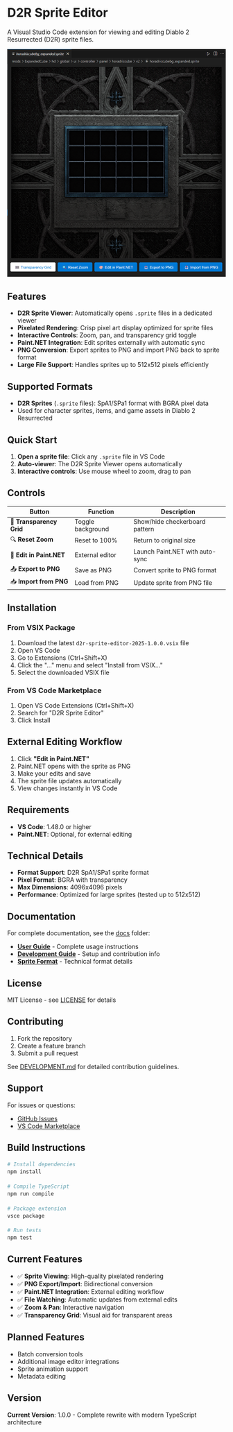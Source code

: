 # D2R Sprite Editor

A Visual Studio Code extension for viewing and editing Diablo 2 Resurrected (D2R) sprite files.

![Extension Preview](docs/images/D2RSpriteViewer.png)

## Features

- **D2R Sprite Viewer**: Automatically opens `.sprite` files in a dedicated viewer
- **Pixelated Rendering**: Crisp pixel art display optimized for sprite files
- **Interactive Controls**: Zoom, pan, and transparency grid toggle
- **Paint.NET Integration**: Edit sprites externally with automatic sync
- **PNG Conversion**: Export sprites to PNG and import PNG back to sprite format
- **Large File Support**: Handles sprites up to 512x512 pixels efficiently

## Supported Formats

- **D2R Sprites** (`.sprite` files): SpA1/SPa1 format with BGRA pixel data
- Used for character sprites, items, and game assets in Diablo 2 Resurrected

## Quick Start

1. **Open a sprite file**: Click any `.sprite` file in VS Code
2. **Auto-viewer**: The D2R Sprite Viewer opens automatically
3. **Interactive controls**: Use mouse wheel to zoom, drag to pan

## Controls

| Button | Function | Description |
|--------|----------|-------------|
| 🏁 **Transparency Grid** | Toggle background | Show/hide checkerboard pattern |
| 🔍 **Reset Zoom** | Reset to 100% | Return to original size |
| 🎨 **Edit in Paint.NET** | External editor | Launch Paint.NET with auto-sync |
| 📤 **Export to PNG** | Save as PNG | Convert sprite to PNG format |
| 📥 **Import from PNG** | Load from PNG | Update sprite from PNG file |

## Installation

### From VSIX Package

1. Download the latest `d2r-sprite-editor-2025-1.0.0.vsix` file
2. Open VS Code
3. Go to Extensions (Ctrl+Shift+X)
4. Click the "..." menu and select "Install from VSIX..."
5. Select the downloaded VSIX file

### From VS Code Marketplace

1. Open VS Code Extensions (Ctrl+Shift+X)
2. Search for "D2R Sprite Editor"
3. Click Install

## External Editing Workflow

1. Click **"Edit in Paint.NET"**
2. Paint.NET opens with the sprite as PNG
3. Make your edits and save
4. The sprite file updates automatically
5. View changes instantly in VS Code

## Requirements

- **VS Code**: 1.48.0 or higher
- **Paint.NET**: Optional, for external editing

## Technical Details

- **Format Support**: D2R SpA1/SPa1 sprite format
- **Pixel Format**: BGRA with transparency
- **Max Dimensions**: 4096x4096 pixels
- **Performance**: Optimized for large sprites (tested up to 512x512)

## Documentation

For complete documentation, see the [docs](docs/) folder:

- **[User Guide](docs/USER-GUIDE.md)** - Complete usage instructions
- **[Development Guide](docs/DEVELOPMENT.md)** - Setup and contribution info
- **[Sprite Format](docs/SPRITE-FORMAT.md)** - Technical format details

## License

MIT License - see [LICENSE](LICENSE) for details

## Contributing

1. Fork the repository
2. Create a feature branch
3. Submit a pull request

See [DEVELOPMENT.md](docs/DEVELOPMENT.md) for detailed contribution guidelines.

## Support

For issues or questions:

- [GitHub Issues](https://github.com/bethington/vscode-sprite-editor-extension/issues)
- [VS Code Marketplace](https://marketplace.visualstudio.com/items?itemName=d2rmodding.d2r-sprite-editor-2025)

## Build Instructions

```bash
# Install dependencies
npm install

# Compile TypeScript
npm run compile

# Package extension
vsce package

# Run tests
npm test
```

## Current Features

- ✅ **Sprite Viewing**: High-quality pixelated rendering
- ✅ **PNG Export/Import**: Bidirectional conversion
- ✅ **Paint.NET Integration**: External editing workflow
- ✅ **File Watching**: Automatic updates from external edits
- ✅ **Zoom & Pan**: Interactive navigation
- ✅ **Transparency Grid**: Visual aid for transparent areas

## Planned Features

- Batch conversion tools
- Additional image editor integrations
- Sprite animation support
- Metadata editing

## Version

**Current Version**: 1.0.0 - Complete rewrite with modern TypeScript architecture

